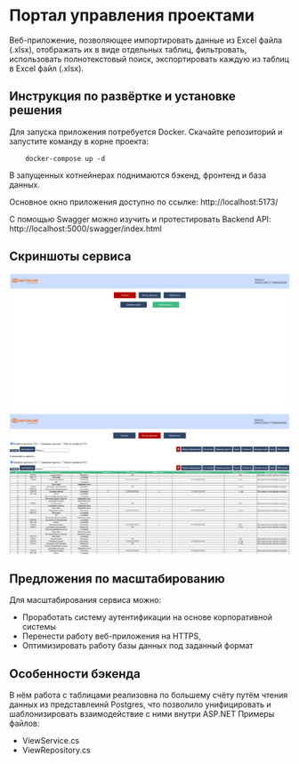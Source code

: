 # Портал управления проектами

Веб-приложение, позволяющее импортировать данные из Excel файла (.xlsx), отображать их в виде отдельных таблиц, фильтровать, использовать полнотекстовый поиск, экспортировать каждую из таблиц в Excel файл (.xlsx).

## Инструкция по развёртке и установке решения
Для запуска приложения потребуется Docker. Скачайте репозиторий и запустите команду в корне проекта:
```docker
    docker-compose up -d
```

В запущенных котнейнерах поднимаются бэкенд, фронтенд и база данных.

Основное окно приложения доступно по ссылке:
http://localhost:5173/

С помощью Swagger можно изучить и протестировать Backend API:
http://localhost:5000/swagger/index.html

## Скриншоты сервиса
![картинка 1](./screenshots/image_2024-10-05_19-28-04.png)
![картинка 2](./screenshots/image_2024-10-05_19-28-05.png)

## Предложения по масштабированию
Для масштабирования сервиса можно:
- Проработать систему аутентификации на основе корпоративной системы
- Перенести работу веб-приложения на HTTPS,
- Оптимизировать работу базы данных под заданный формат

## Особенности бэкенда
В нём работа с таблицами реализовна по большему счёту путём чтения данных из представлеинй Postgres, что позволило унифицировать и шаблонизировать взаимодействие с ними внутри ASP.NET
Примеры файлов:
- ViewService.cs
- ViewRepository.cs